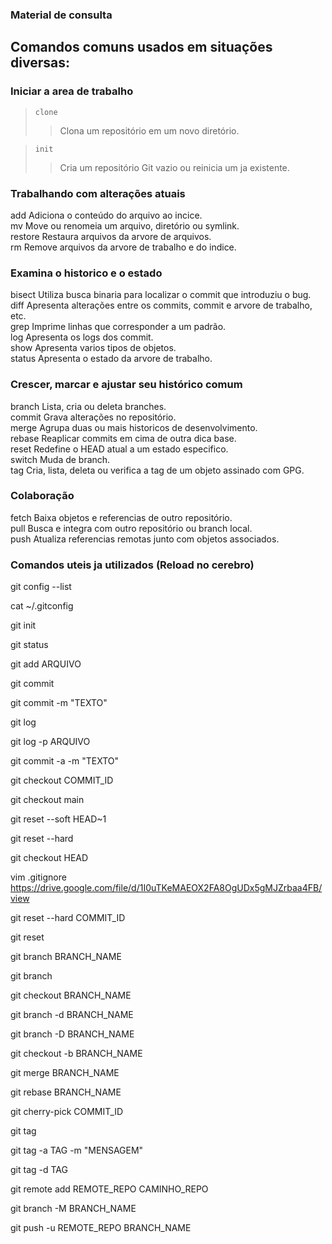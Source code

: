 ### Material de consulta 

## Comandos comuns usados em situações diversas:

### Iniciar a area de trabalho
> `clone`<br>
>> Clona um repositório em um novo diretório.<br>

>`init`<br>
>>Cria um repositório Git vazio ou reinicia um ja existente.<br>

### Trabalhando com alterações atuais
   add       Adiciona o conteúdo do arquivo ao incice.<br>
   mv        Move ou renomeia um arquivo, diretório ou symlink.<br>
   restore   Restaura arquivos da arvore de arquivos.<br>
   rm        Remove arquivos da arvore de trabalho e do indice.<br>

### Examina o historico e o estado
   bisect    Utiliza busca binaria para localizar o commit que introduziu o bug.<br>
   diff      Apresenta alterações entre os commits, commit e arvore de trabalho, etc.<br>
   grep      Imprime linhas que corresponder a um padrão.<br>
   log       Apresenta os logs dos commit.<br>
   show      Apresenta varios tipos de objetos.<br>
   status    Apresenta o estado da arvore de trabalho.<br>

### Crescer, marcar e ajustar seu histórico comum
   branch    Lista, cria ou deleta branches.<br>
   commit    Grava alterações no repositório.<br>
   merge     Agrupa duas ou mais historicos de desenvolvimento.<br>
   rebase    Reaplicar commits em cima de outra dica base.<br>
   reset     Redefine o HEAD atual a um estado especifico.<br>
   switch    Muda de branch.<br>
   tag       Cria, lista, deleta ou verifica a tag de um objeto assinado com GPG.<br>

### Colaboração
   fetch     Baixa objetos e referencias de outro repositório.<br>
   pull      Busca e integra com outro repositório ou branch local.<br>
   push      Atualiza referencias remotas junto com objetos associados.<br>


### Comandos uteis ja utilizados (Reload no cerebro)

git config --list


cat ~/.gitconfig


git init


git status


git add ARQUIVO


git commit


git commit -m "TEXTO"


git log


git log -p ARQUIVO


git commit -a -m "TEXTO"


git checkout COMMIT_ID


git checkout main


git reset --soft HEAD~1


git reset --hard


git checkout HEAD


vim .gitignore
https://drive.google.com/file/d/1I0uTKeMAEOX2FA8OgUDx5gMJZrbaa4FB/view

git reset --hard COMMIT_ID


git reset


git branch BRANCH_NAME


git branch


git checkout BRANCH_NAME


git branch -d BRANCH_NAME


git branch -D BRANCH_NAME


git checkout -b BRANCH_NAME


git merge BRANCH_NAME


git rebase BRANCH_NAME


git cherry-pick COMMIT_ID


git tag


git tag -a TAG -m "MENSAGEM"


git tag -d TAG


git remote add REMOTE_REPO CAMINHO_REPO


git branch -M BRANCH_NAME


git push -u REMOTE_REPO BRANCH_NAME